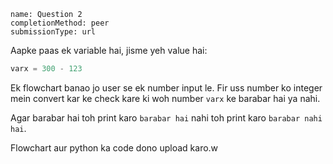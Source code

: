 ```ngMeta
name: Question 2
completionMethod: peer
submissionType: url
```

Aapke paas ek variable hai, jisme yeh value hai:

```python
varx = 300 - 123
```

Ek flowchart banao jo user se ek number input le. Fir uss number ko integer mein convert kar ke check kare ki woh number `varx` ke barabar hai ya nahi.

Agar barabar hai toh print karo `barabar hai` nahi toh print karo `barabar nahi hai`.

Flowchart aur python ka code dono upload karo.w
